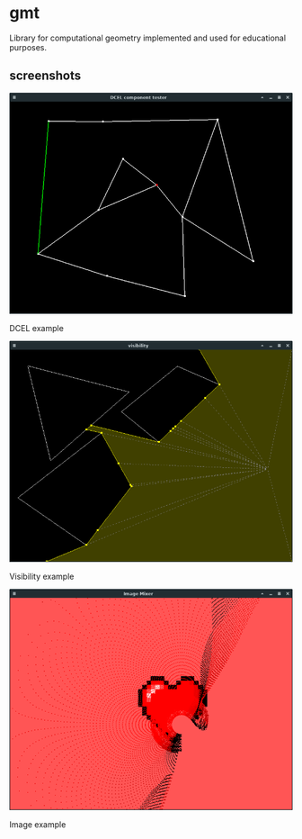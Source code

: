 # gmt

 Library for computational geometry implemented and used for educational purposes.

## screenshots

![Dcel](https://raw.githubusercontent.com/yudi-matsuzake/gmt/master/examples/screenshots/dcel.png)

DCEL example

![Visibility](https://raw.githubusercontent.com/yudi-matsuzake/gmt/master/examples/screenshots/visibility.png)

Visibility example

![Heart](https://raw.githubusercontent.com/yudi-matsuzake/gmt/master/examples/screenshots/heart.png)

Image example
